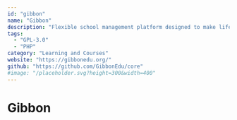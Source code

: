 ```yaml
---
id: "gibbon"
name: "Gibbon"
description: "Flexible school management platform designed to make life better for teachers, students, parents and leaders."
tags:
  - "GPL-3.0"
  - "PHP"
category: "Learning and Courses"
website: "https://gibbonedu.org/"
github: "https://github.com/GibbonEdu/core"
#image: "/placeholder.svg?height=300&width=400"
---
```


# Gibbon
